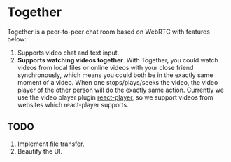 # Together
Together is a peer-to-peer chat room based on WebRTC with features below:

1. Supports video chat and text input.
2. **Supports watching videos together**. With Together, you could watch videos from local files or online videos with your close friend synchronously, which means you could both be in the exactly same moment of a video. When one stops/plays/seeks the video, the video player of the other person will do the exactly same action. Currently we use the video player plugin [react-player](https://www.npmjs.com/package/react-player), so we support videos from websites which react-player supports.

## TODO

1. Implement file transfer.
2. Beautify the UI.

